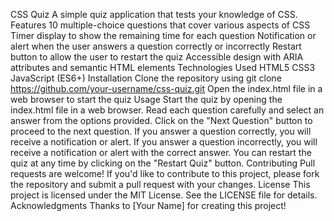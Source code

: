 CSS Quiz
A simple quiz application that tests your knowledge of CSS.
Features
10 multiple-choice questions that cover various aspects of CSS
Timer display to show the remaining time for each question
Notification or alert when the user answers a question correctly or incorrectly
Restart button to allow the user to restart the quiz
Accessible design with ARIA attributes and semantic HTML elements
Technologies Used
HTML5
CSS3
JavaScript (ES6+)
Installation
Clone the repository using git clone https://github.com/your-username/css-quiz.git
Open the index.html file in a web browser to start the quiz
Usage
Start the quiz by opening the index.html file in a web browser.
Read each question carefully and select an answer from the options provided.
Click on the "Next Question" button to proceed to the next question.
If you answer a question correctly, you will receive a notification or alert.
If you answer a question incorrectly, you will receive a notification or alert with the correct answer.
You can restart the quiz at any time by clicking on the "Restart Quiz" button.
Contributing
Pull requests are welcome! If you'd like to contribute to this project, please fork the repository and submit a pull request with your changes.
License
This project is licensed under the MIT License. See the LICENSE file for details.
Acknowledgments
Thanks to [Your Name] for creating this project!

